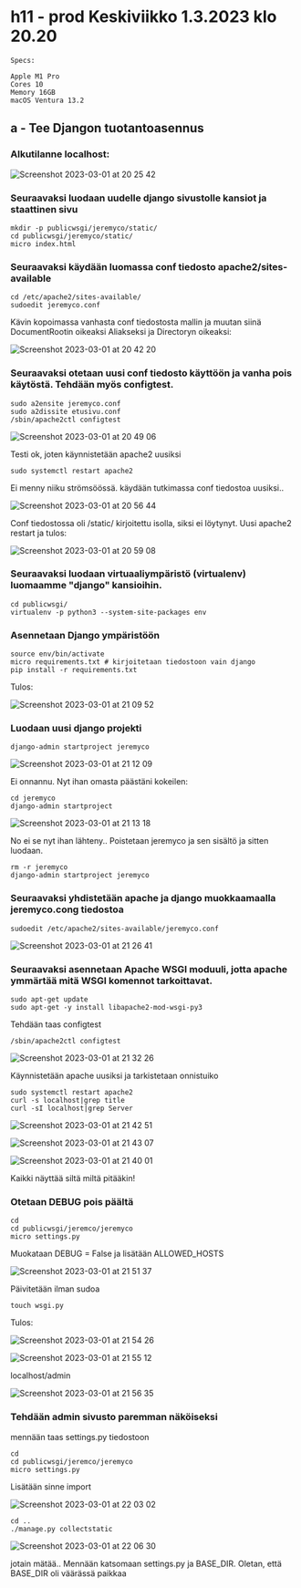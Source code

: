 # h11 - prod Keskiviikko 1.3.2023 klo 20.20

    Specs:

    Apple M1 Pro
    Cores 10
    Memory 16GB
    macOS Ventura 13.2


## a - Tee Djangon tuotantoasennus

### Alkutilanne localhost: 

![Screenshot 2023-03-01 at 20 25 42](https://user-images.githubusercontent.com/104775534/222229739-589d8840-fc26-42b2-b7ba-17c2d5d49a74.png)

### Seuraavaksi luodaan uudelle django sivustolle kansiot ja staattinen sivu

    mkdir -p publicwsgi/jeremyco/static/
    cd publicwsgi/jeremyco/static/
    micro index.html
    
### Seuraavaksi käydään luomassa conf tiedosto apache2/sites-available 

    cd /etc/apache2/sites-available/
    sudoedit jeremyco.conf
    
Kävin kopoimassa vanhasta conf tiedostosta mallin ja muutan siinä DocumentRootin oikeaksi Aliakseksi ja Directoryn oikeaksi:

![Screenshot 2023-03-01 at 20 42 20](https://user-images.githubusercontent.com/104775534/222234877-4b1e1967-a445-4886-8832-6de2696ce94b.png)

### Seuraavaksi otetaan uusi conf tiedosto käyttöön ja vanha pois käytöstä. Tehdään myös configtest.

    sudo a2ensite jeremyco.conf
    sudo a2dissite etusivu.conf
    /sbin/apache2ctl configtest
    
![Screenshot 2023-03-01 at 20 49 06](https://user-images.githubusercontent.com/104775534/222236122-cae05d99-783b-4272-83bf-e358b55bab91.png)

Testi ok, joten käynnistetään apache2 uusiksi

    sudo systemctl restart apache2
    
Ei menny niiku strömsöössä. käydään tutkimassa conf tiedostoa uusiksi..

![Screenshot 2023-03-01 at 20 56 44](https://user-images.githubusercontent.com/104775534/222237669-c6d1d189-7d8a-4aeb-8e8d-f1cf50a71059.png)

Conf tiedostossa oli /static/ kirjoitettu isolla, siksi ei löytynyt. Uusi apache2 restart ja tulos: 

![Screenshot 2023-03-01 at 20 59 08](https://user-images.githubusercontent.com/104775534/222238118-d10f0968-186a-4279-a0df-3c9a5de3fb6d.png)


### Seuraavaksi luodaan virtuaaliympäristö (virtualenv) luomaamme "django" kansioihin.

    cd publicwsgi/
    virtualenv -p python3 --system-site-packages env
    
### Asennetaan Django ympäristöön

    source env/bin/activate
    micro requirements.txt # kirjoitetaan tiedostoon vain django
    pip install -r requirements.txt
    
Tulos: 

![Screenshot 2023-03-01 at 21 09 52](https://user-images.githubusercontent.com/104775534/222240300-8599bbdd-e59c-4ca4-b766-f9fd3f89e424.png)

    
### Luodaan uusi django projekti

    django-admin startproject jeremyco


![Screenshot 2023-03-01 at 21 12 09](https://user-images.githubusercontent.com/104775534/222240765-5d1cfa4b-671d-4e25-ae9b-d38ab43835cf.png)

Ei onnannu. Nyt ihan omasta päästäni kokeilen:

    cd jeremyco
    django-admin startproject


![Screenshot 2023-03-01 at 21 13 18](https://user-images.githubusercontent.com/104775534/222240998-0e011ae1-3d34-4e0e-aff3-c04626ddcb81.png)

No ei se nyt ihan lähteny.. Poistetaan jeremyco ja sen sisältö ja sitten luodaan.

    rm -r jeremyco
    django-admin startproject jeremyco

### Seuraavaksi yhdistetään apache ja django muokkaamaalla jeremyco.cong tiedostoa

    sudoedit /etc/apache2/sites-available/jeremyco.conf


![Screenshot 2023-03-01 at 21 26 41](https://user-images.githubusercontent.com/104775534/222243871-6d704b57-ebc4-4919-94c1-08ee94df4b05.png)


### Seuraavaksi asennetaan Apache WSGI moduuli, jotta apache ymmärtää mitä WSGI komennot tarkoittavat. 
    
    sudo apt-get update
    sudo apt-get -y install libapache2-mod-wsgi-py3

Tehdään taas configtest

    /sbin/apache2ctl configtest
    
![Screenshot 2023-03-01 at 21 32 26](https://user-images.githubusercontent.com/104775534/222245011-bb58ea1c-742b-4ad1-9dd4-35e685616c1e.png)

Käynnistetään apache uusiksi ja tarkistetaan onnistuiko

    sudo systemctl restart apache2
    curl -s localhost|grep title
    curl -sI localhost|grep Server

![Screenshot 2023-03-01 at 21 42 51](https://user-images.githubusercontent.com/104775534/222247350-1d8f4ade-7af7-46dd-b030-75be8e4a308b.png)


![Screenshot 2023-03-01 at 21 43 07](https://user-images.githubusercontent.com/104775534/222247416-76f43737-e5d5-43f3-83fc-b62feba47581.png)


![Screenshot 2023-03-01 at 21 40 01](https://user-images.githubusercontent.com/104775534/222246584-57adfd15-55db-4aa5-85d7-c6d50c4acffa.png)

Kaikki näyttää siltä miltä pitääkin!

### Otetaan DEBUG pois päältä

    cd
    cd publicwsgi/jeremco/jeremyco
    micro settings.py
    
Muokataan DEBUG = False ja lisätään ALLOWED_HOSTS

![Screenshot 2023-03-01 at 21 51 37](https://user-images.githubusercontent.com/104775534/222250768-13649bab-921a-49db-94ae-41f74a19af40.png)

Päivitetään ilman sudoa

    touch wsgi.py
    
Tulos: 

![Screenshot 2023-03-01 at 21 54 26](https://user-images.githubusercontent.com/104775534/222251303-941205fd-0f56-4048-8802-95da30bfde17.png)

![Screenshot 2023-03-01 at 21 55 12](https://user-images.githubusercontent.com/104775534/222251444-0847647e-971f-46a2-82dc-79805642aeae.png)

localhost/admin 

![Screenshot 2023-03-01 at 21 56 35](https://user-images.githubusercontent.com/104775534/222251771-429347ca-56d8-4796-a3c6-069a5d8be64e.png)



### Tehdään admin sivusto paremman näköiseksi

mennään taas settings.py tiedostoon

    cd
    cd publicwsgi/jeremco/jeremyco
    micro settings.py
    
Lisätään sinne import 

![Screenshot 2023-03-01 at 22 03 02](https://user-images.githubusercontent.com/104775534/222253088-e0ad85e6-406e-4f14-8632-6254afe334d5.png)

    cd .. 
    ./manage.py collectstatic
    
![Screenshot 2023-03-01 at 22 06 30](https://user-images.githubusercontent.com/104775534/222253822-7f35d5aa-3e04-408b-bc7a-2dd2f19f6370.png)

jotain mätää.. Mennään katsomaan settings.py ja BASE_DIR. Oletan, että BASE_DIR oli väärässä paikkaa







